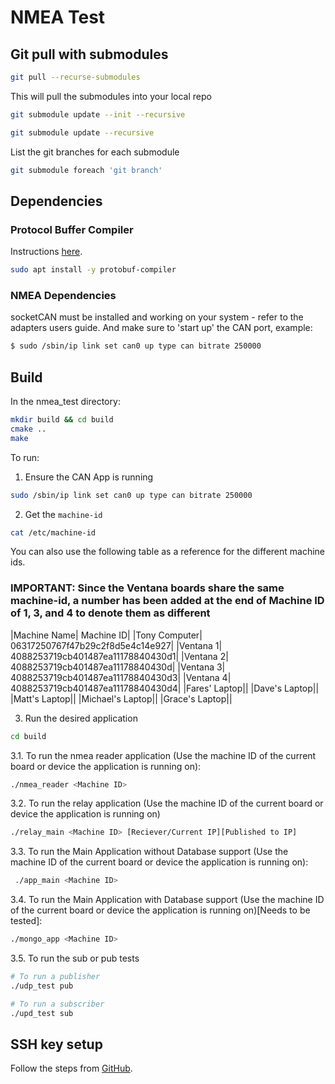 # NMEA Test

## Git pull with submodules

```bash
git pull --recurse-submodules
```

This will pull the submodules into your local repo

```bash
git submodule update --init --recursive
```

```bash
git submodule update --recursive
```

List the git branches for each submodule

```bash
git submodule foreach 'git branch'
```

## Dependencies

### Protocol Buffer Compiler

Instructions [here](https://grpc.io/docs/protoc-installation/).

```bash
sudo apt install -y protobuf-compiler
```

### NMEA Dependencies

socketCAN must be installed and working on your system - refer to the adapters users guide.  And make sure to 'start up' the CAN port, example:

```bash
$ sudo /sbin/ip link set can0 up type can bitrate 250000
```

## Build

In the nmea_test directory:

```bash
mkdir build && cd build
cmake ..
make
```

To run:
1. Ensure the CAN App is running
```bash
sudo /sbin/ip link set can0 up type can bitrate 250000
```
2. Get the `machine-id`
```bash
cat /etc/machine-id
```
You can also use the following table as a reference for the different machine ids.
### IMPORTANT: Since the Ventana boards share the same machine-id, a number has been added at the end of Machine ID of 1, 3, and 4 to denote them as different
|Machine Name| Machine ID|
|Tony Computer| 06317250767f47b29c2f8d5e4c14e927|
|Ventana 1| 4088253719cb401487ea11178840430d1|
|Ventana 2| 4088253719cb401487ea11178840430d|
|Ventana 3| 4088253719cb401487ea11178840430d3|
|Ventana 4| 4088253719cb401487ea11178840430d4|
|Fares' Laptop||
|Dave's Laptop||
|Matt's Laptop||
|Michael's Laptop||
|Grace's Laptop||

3. Run the desired application
```bash
cd build
```
   3.1. To run the nmea reader application (Use the machine ID of the current board or device the application is running on):
  
  ```bash
  ./nmea_reader <Machine ID>
  ```
  
  3.2. To run the relay application (Use the machine ID of the current board or device the application is running on)
  
  ```bash
  ./relay_main <Machine ID> [Reciever/Current IP][Published to IP]
  ```
  
  3.3. To run the Main Application without Database support (Use the machine ID of the current board or device the application is running on):
 
 ```bash
  ./app_main <Machine ID>
  ```
 
 3.4. To run the Main Application with Database support (Use the machine ID of the current board or device the application is running on)[Needs to be tested]:
  
  ```bash
  ./mongo_app <Machine ID>
  ```
 
  3.5. To run the sub or pub tests
  
  ```bash
  # To run a publisher
  ./udp_test pub 
  
  # To run a subscriber
  ./upd_test sub
  ```
  
## SSH key setup

Follow the steps from [GitHub](https://docs.github.com/en/authentication/connecting-to-github-with-ssh/generating-a-new-ssh-key-and-adding-it-to-the-ssh-agent?platform=linux).

